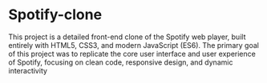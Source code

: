 # Spotify-clone
This project is a detailed front-end clone of the Spotify web player, built entirely with HTML5, CSS3, and modern JavaScript (ES6). The primary goal of this project was to replicate the core user interface and user experience of Spotify, focusing on clean code, responsive design, and dynamic interactivity
